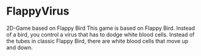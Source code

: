 # FlappyVirus
2D-Game based on Flappy Bird
This game is based on Flappy Bird. Instead of a bird, you control a virus that has to dodge white blood cells. Instead of the tubes in classic Flappy Bird, there are white blood cells that move up and down.

